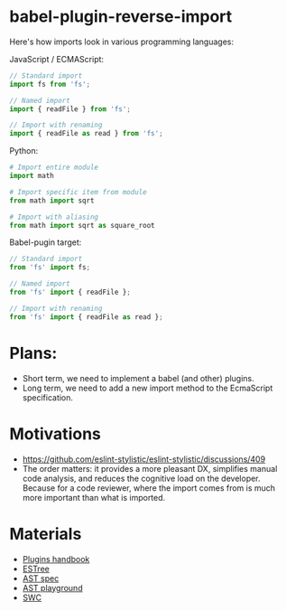 # babel-plugin-reverse-import
Here's how imports look in various programming languages:

JavaScript / ECMAScript:
```javascript
// Standard import
import fs from 'fs';

// Named import
import { readFile } from 'fs';

// Import with renaming
import { readFile as read } from 'fs';
```

Python:
```python
# Import entire module
import math

# Import specific item from module
from math import sqrt

# Import with aliasing
from math import sqrt as square_root
```

Babel-pugin target:
```javascript
// Standard import
from 'fs' import fs;

// Named import
from 'fs' import { readFile };

// Import with renaming
from 'fs' import { readFile as read };
```

# Plans:
- Short term, we need to implement a babel (and other) plugins.
- Long term, we need to add a new import method to the EcmaScript specification.


# Motivations
- https://github.com/eslint-stylistic/eslint-stylistic/discussions/409
- The order matters: it provides a more pleasant DX, simplifies manual code analysis, and reduces the cognitive load on the developer. Because for a code reviewer, where the import comes from is much more important than what is imported.

# Materials
- [Plugins handbook](https://github.com/jamiebuilds/babel-handbook/blob/master/translations/en/plugin-handbook.md)
- [ESTree](https://github.com/estree/estree)
- [AST spec](https://github.com/babel/babylon/blob/master/ast/spec.md)
- [AST playground](https://astexplorer.net/)
- [SWC](https://swc.rs/)
